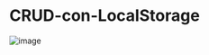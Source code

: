 # CRUD-con-LocalStorage
![image](https://user-images.githubusercontent.com/50879527/205200203-696e7ef5-8eb2-424c-88a6-f56c81bd7b42.png)

